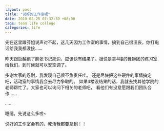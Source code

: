 ```yaml
---
layout: post
title: "说好的工作室呢"
date: 2010-08-25 07:32:39 +08:00
tags: team life college
categories: life
---
```


先在这里跟芬姐说声对不起，这几天因为工作室的事情，搞到自己很沮丧，你打电话给我我都没接......

昨天跟启越跑了趟张书记那边，应该快有结果了。据说是拿4楼的舞狮团的练习室给我们，到时候就可以安空调了。

多谢大家的忍耐，我发现自己很不负责任哇。
还是尽快把这些硬件的事情搞定吧，活动室的事情我会去尽力争取的。
如果4楼没结果的话，我就去找其他学院的老师帮忙了。大家也可以询问下相关的老师吧，
看他们有没意愿跟我们团队合作......

......

嗯嗯，先说这么多啦~

说好的工作室会有的，死活我都要拿到！！
